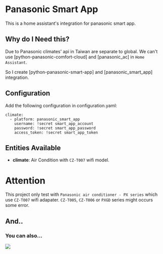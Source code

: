 # Panasonic Smart App
This is a home assistant's integration for panasonic smart app.

## Why do I Need this?
Due to Panasonic climates' api in Taiwan are separate to global.
We can't use [python-panasonic-comfort-cloud] and [panasonic_ac] in `Home Assistant`.

So I create [python-panasonic-smart-app] and [panasonic_smart_app] integration.

## Configuration
Add the following configuration in configuration.yaml:

```
climate:
  - platform: panasonic_smart_app
    username: !secret smart_app_account
    password: !secret smart_app_password
    access_token: !secret smart_app_token
```

## Entities Available
- **climate**: Air Condition with `CZ-T007` wifi model.

# Attention
This project only test with `Panasonic air conditioner - PX series` which use `CZ-T007` wifi adapater. `CZ-T005`, `CZ-T006` or `PXGD` series might occurs some error.

## And..
### You can also...

<a href="https://www.buymeacoffee.com/phantas"><img src="https://img.buymeacoffee.com/button-api/?text=Buy me a coffee&emoji=&slug=phantas&button_colour=FFDD00&font_colour=000000&font_family=Poppins&outline_colour=000000&coffee_colour=ffffff"></a>